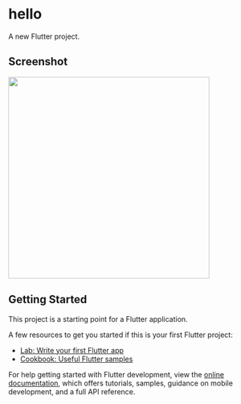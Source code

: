# hello

A new Flutter project.

## Screenshot
<img height="400" src="https://github.com/aakashx58/luffy_flutter/assets/106716824/d3af40e3-71e1-4e3e-9b3d-6e83356d2b6e">


## Getting Started

This project is a starting point for a Flutter application.

A few resources to get you started if this is your first Flutter project:

- [Lab: Write your first Flutter app](https://docs.flutter.dev/get-started/codelab)
- [Cookbook: Useful Flutter samples](https://docs.flutter.dev/cookbook)

For help getting started with Flutter development, view the
[online documentation](https://docs.flutter.dev/), which offers tutorials,
samples, guidance on mobile development, and a full API reference.
